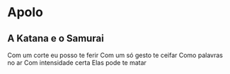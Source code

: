 # Apolo

## A Katana e o Samurai

Com um corte eu posso te ferir
Com um só gesto te ceifar
Como palavras no ar
Com intensidade certa
Elas pode te matar
